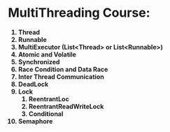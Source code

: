 <h1>MultiThreading Course:</h1>

<b>
<ol>
<li>Thread</li>
<li>Runnable</li>
<li>MultiExecutor (List&lt;Thread&gt; or List&lt;Runnable&gt;)</li>
<li>Atomic and Volatile</li>
<li>Synchronized</li>
<li>Race Condition and Data Race</li>
<li>Inter Thread Communication</li>
<li>DeadLock</li>
<li>Lock 
    <ol>
        <li>ReentrantLoc</li>
        <li>ReentrantReadWriteLock</li>
        <li>Conditional</li>
    </ol>
</li>
<li>Semaphore</li>
</ol>
</b>
